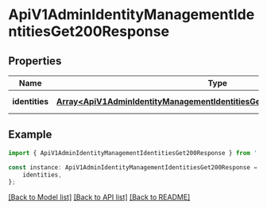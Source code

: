 # ApiV1AdminIdentityManagementIdentitiesGet200Response


## Properties

Name | Type | Description | Notes
------------ | ------------- | ------------- | -------------
**identities** | [**Array&lt;ApiV1AdminIdentityManagementIdentitiesGet200ResponseIdentitiesInner&gt;**](ApiV1AdminIdentityManagementIdentitiesGet200ResponseIdentitiesInner.md) |  | [default to undefined]

## Example

```typescript
import { ApiV1AdminIdentityManagementIdentitiesGet200Response } from './api';

const instance: ApiV1AdminIdentityManagementIdentitiesGet200Response = {
    identities,
};
```

[[Back to Model list]](../README.md#documentation-for-models) [[Back to API list]](../README.md#documentation-for-api-endpoints) [[Back to README]](../README.md)
